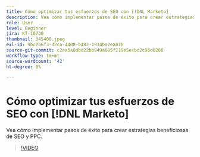 ```yaml
---
title: Cómo optimizar tus esfuerzos de SEO con [!DNL Marketo]
description: Vea cómo implementar pasos de éxito para crear estrategias beneficiosas de SEO y PPC.
role: User
level: Beginner
jira: KT-10730
thumbnail: 345400.jpeg
exl-id: 9bc2b6f3-d2ca-4408-b482-1914ba2ea01b
source-git-commit: c2aa5a0dbd22bb949a865f219e5ecbc2c96d6286
workflow-type: tm+mt
source-wordcount: '42'
ht-degree: 0%

---
```


# Cómo optimizar tus esfuerzos de SEO con [!DNL Marketo]

Vea cómo implementar pasos de éxito para crear estrategias beneficiosas de SEO y PPC.

>[!VIDEO](https://video.tv.adobe.com/v/345400/?quality=12&learn=on)
